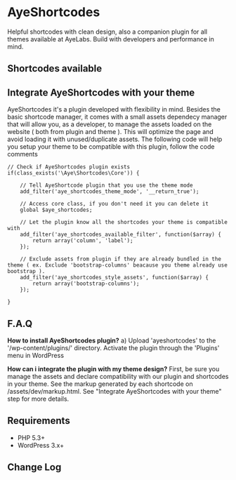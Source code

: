 # AyeShortcodes
Helpful shortcodes with clean design, also a companion plugin for all themes available at AyeLabs. Build with developers and performance in mind.

## Shortcodes available

## Integrate AyeShortcodes with your theme
AyeShortcodes it's a plugin developed with flexibility in mind. Besides the basic shortcode manager, it comes with a small assets dependecy manager that will allow you, as a developer, to manage the assets loaded on the website ( both from plugin and theme ). This will optimize the page and avoid loading it with unused/duplicate assets. The following code will help you setup your theme to be compatible with this plugin, follow the code comments

	// Check if AyeShortcodes plugin exists
	if(class_exists('\Aye\Shortcodes\Core')) {
		
		// Tell AyeShortcode plugin that you use the theme mode
		add_filter('aye_shortcodes_theme_mode', '__return_true');
		
		// Access core class, if you don't need it you can delete it
		global $aye_shortcodes;
		
		// Let the plugin know all the shortcodes your theme is compatible with
		add_filter('aye_shortcodes_available_filter', function($array) {
			return array('column', 'label');
		});
		
		// Exclude assets from plugin if they are already bundled in the theme ( ex. Exclude 'bootstrap-columns' beacause you theme already use bootstrap ).
		add_filter('aye_shortcodes_style_assets', function($array) {
			return array('bootstrap-columns');
		});
		
	}


## F.A.Q

**How to install AyeShortcodes plugin?**
a) Upload 'ayeshortcodes' to the '/wp-content/plugins/' directory. Activate the plugin through the 'Plugins' menu in WordPress

**How can i integrate the plugin with my theme design?**
First, be sure you manage the assets and declare compatibility with our plugin and shortcodes in your theme. See the markup generated by each shortcode on /assets/dev/markup.html. See "Integrate AyeShortcodes with your theme" step for more details.

## Requirements
- PHP 5.3+
- WordPress 3.x+

## Change Log
